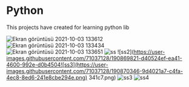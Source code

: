 # Python
This projects have created for learning python lib 

![Ekran görüntüsü 2021-10-03 133612](https://user-images.githubusercontent.com/71037128/135749968-b862cc9f-c41e-4958-9b12-b06509e734a3.png)
![Ekran görüntüsü 2021-10-03 133434](https://user-images.githubusercontent.com/71037128/135749970-f429b05f-e56c-43ec-9535-29260c43cf91.png)
![Ekran görüntüsü 2021-10-03 133651](https://user-images.githubusercontent.com/71037128/135749971-092feaa3-d052-4cac-883c-84484fefd07f.png)
![ss](https://user-images.githubusercontent.com/71037128/190869817-608c60c7-0acd-464c-a24e-a1077502ebef.png)
![ss2](https://user-images.githubusercontent.com/71037128/190869821-d40524ef-ea41-4600-992e-d0b4504![ss3](https://user-images.githubusercontent.com/71037128/190870346-9d4021a7-c4fa-4ec8-8ed6-241e8cbe294e.png)
341c7.png)
![ss3](https://user-images.githubusercontent.com/71037128/190870351-aafec2ea-066d-4365-849b-b132a1135231.png)
![ss4](https://user-images.githubusercontent.com/71037128/190870352-53b90fd8-c0b9-43af-af37-1e30067ff271.png)


